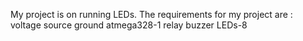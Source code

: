 My project is on running LEDs. 
The requirements for my project are : 
voltage source
ground
atmega328-1
relay
buzzer
LEDs-8